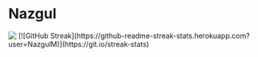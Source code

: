 # Nazgul

<div>
    <img align=top src="https://github-readme-stats.vercel.app/api/top-langs/?username=NazgulM&layout=compact&show_icons=true&title_color=ffffff&icon_color=34abeb&text_color=daf7dc&bg_color=151515"/>
    [![GitHub Streak](https://github-readme-streak-stats.herokuapp.com?user=NazgulM)](https://git.io/streak-stats)
<div>




